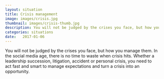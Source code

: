 ```yaml
---
layout: situation
title: Crisis management
image: images/crisis.jpg
thumbnail: images/crisis-thumb.jpg
description: You will not be judged by the crises you face, but how you manage them. Ashbright has leadership experience in managing crises including restructuring, succession and fatalities.
categories: situations
date:   2017-01-06
---
```


You will not be judged by the crises you face, but how you manage them. In the social media age, there is no time to waste when crisis hits. Whether a leadership succession, litigation, accident or personal crisis, you need to act fast and smart to manage expectations and turn a crisis into an opportunity.
